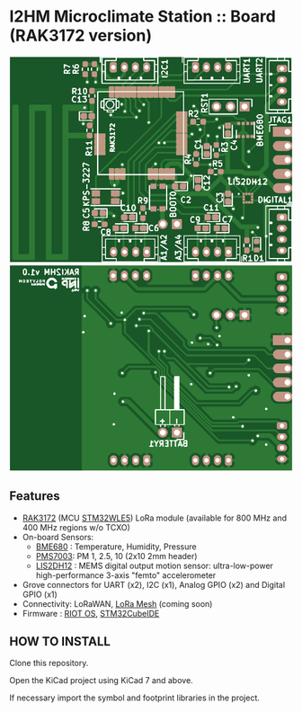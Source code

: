 # I2HM Microclimate Station :: Board (RAK3172 version)

![Top](media/ih2m-rak-top.png) ![Botton](media/ih2m-rak-bottom.png)

## Features
* [RAK3172](https://store.rakwireless.com/products/wisduo-lpwan-module-rak3172?variant=43329454407878) (MCU [STM32WLE5](https://www.st.com/en/microcontrollers-microprocessors/stm32wlex.html)) LoRa module (available for 800 MHz and 400 MHz regions w/o TCXO)
* On-board Sensors:
  * [BME680](https://www.bosch-sensortec.com/products/environmental-sensors/gas-sensors/bme680/) : Temperature, Humidity, Pressure
  * [PMS7003](https://www.plantower.com/en/products_33/76.html): PM 1, 2.5, 10 (2x10 2mm header)
  * [LIS2DH12](https://www.st.com/en/mems-and-sensors/lis2dh12.html) : MEMS digital output motion sensor: ultra-low-power high-performance 3-axis "femto" accelerometer
* Grove connectors for UART (x2), I2C (x1), Analog GPIO (x2) and Digital GPIO (x1)  
* Connectivity: LoRaWAN, [LoRa Mesh](https://meshtastic.org/) (coming soon)
* Firmware : [RIOT OS](https://github.com/RIOT-OS/RIOT/tree/master/boards/nucleo-wl55jc), [STM32CubeIDE](https://docs.rakwireless.com/Product-Categories/WisDuo/RAK3172-Module/Low-Level-Development/#rak3172-on-stm32cubeide-with-stm32wl-sdk-v1-2-0)

## HOW TO INSTALL

Clone this repository.

Open the KiCad project using KiCad 7 and above.

If necessary import the symbol and footprint libraries in the project.
